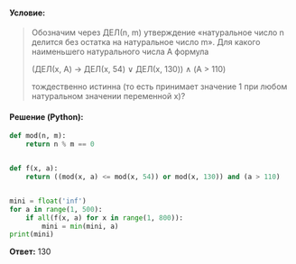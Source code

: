 #### Условие:

> Обозначим через ДЕЛ(n, m) утверждение «натуральное число n делится без остатка на натуральное число m». Для какого наименьшего натурального числа A формула
> 
> (ДЕЛ(x, A) → ДЕЛ(x, 54) ∨ ДЕЛ(x, 130)) ∧ (A > 110)
> 
> тождественно истинна (то есть принимает значение 1 при любом натуральном значении переменной х)? 

#### Решение (Python):
```python
def mod(n, m):
    return n % m == 0


def f(x, a):
    return ((mod(x, a) <= mod(x, 54)) or mod(x, 130)) and (a > 110)


mini = float('inf')
for a in range(1, 500):
    if all(f(x, a) for x in range(1, 800)):
        mini = min(mini, a)
print(mini)
```

**Ответ:** 130
